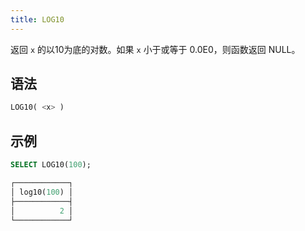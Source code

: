 ```yaml
---
title: LOG10
---
```


返回 `x` 的以10为底的对数。如果 `x` 小于或等于 0.0E0，则函数返回 NULL。

## 语法

```sql
LOG10( <x> )
```

## 示例

```sql
SELECT LOG10(100);

┌────────────┐
│ log10(100) │
├────────────┤
│          2 │
└────────────┘
```